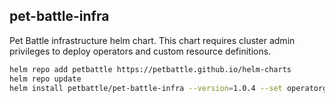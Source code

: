 ## pet-battle-infra

Pet Battle infrastructure helm chart. This chart requires cluster admin privileges to deploy operators and custom resource definitions.

```bash
helm repo add petbattle https://petbattle.github.io/helm-charts
helm repo update
helm install petbattle/pet-battle-infra --version=1.0.4 --set operatorgroup.enabled=true --set operatorgroup.targetNamespaces={petbattle} --namespace petbattle --create-namespace --generate-name
```
